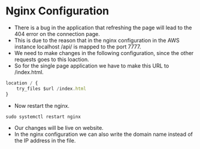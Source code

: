 # Nginx Configuration
- There is a bug in the application that refreshing the page will lead to the 404 error on the connection page.
- This is due to the reason that in the nginx configuration in the AWS instance localhost /api/ is mapped to the port 7777.
- We need to make changes in the following configuration, since the other requests goes to this loaction.
- So for the single page application we have to make this URL to /index.html.
```js
location / {
    try_files $url /index.html
}
```

- Now restart the nginx.
```cmd
sudo systemctl restart nginx
```

- Our changes will be live on website.
- In the nginx configuration we can also write the domain name instead of the IP address in the file.


